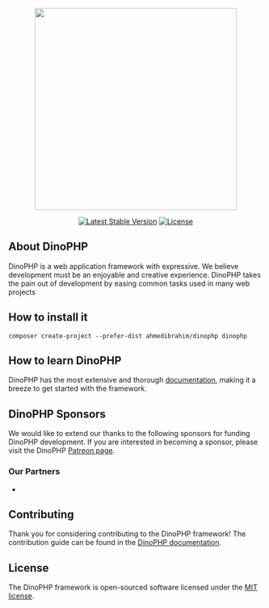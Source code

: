 <p align="center"><a href="https://dinophp.com" rel="nofollow"><img src="https://user-images.githubusercontent.com/32125808/126076617-b482ce18-b98e-4851-b90b-a770ff6119e8.png" width="400" style="max-width:100%;"></a></p>

<p align="center">
<a href="https://packagist.org/packages/ahmed-ibrahim/dinophp"><img src="https://img.shields.io/static/v1?label=packagist&message=1.0.1&color=default" alt="Latest Stable Version"></a>
<a href="https://packagist.org/packages/laravel/framework"><img src="https://img.shields.io/static/v1?label=license&message=MIT&color=green" alt="License"></a>
</p>

## About DinoPHP
DinoPHP is a web application framework with expressive. We believe development must be an enjoyable and creative experience. DinoPHP takes the pain out of development by easing common tasks used in many web projects

## How to install it
``
composer create-project --prefer-dist ahmedibrahim/dinophp dinophp
``
## How to learn DinoPHP
DinoPHP has the most extensive and thorough [documentation](https://dinophp.com/docs), making it a breeze to get started with the framework.

## DinoPHP Sponsors
We would like to extend our thanks to the following sponsors for funding DinoPHP development. If you are interested in becoming a sponsor, please visit the DinoPHP [Patreon page](https://www.patreon.com/ahmedmohammed).

### Our Partners

-

## Contributing
Thank you for considering contributing to the DinoPHP framework! The contribution guide can be found in the [DinoPHP documentation](https://dinophp.com/docs/contribution).

## License
The DinoPHP framework is open-sourced software licensed under the [MIT license](https://opensource.org/licenses/MIT).
